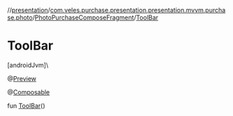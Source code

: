 //[presentation](../../../index.md)/[com.veles.purchase.presentation.presentation.mvvm.purchase.photo](../index.md)/[PhotoPurchaseComposeFragment](index.md)/[ToolBar](-tool-bar.md)

# ToolBar

[androidJvm]\

@[Preview](https://developer.android.com/reference/kotlin/androidx/compose/ui/tooling/preview/Preview.html)

@[Composable](https://developer.android.com/reference/kotlin/androidx/compose/runtime/Composable.html)

fun [ToolBar](-tool-bar.md)()
